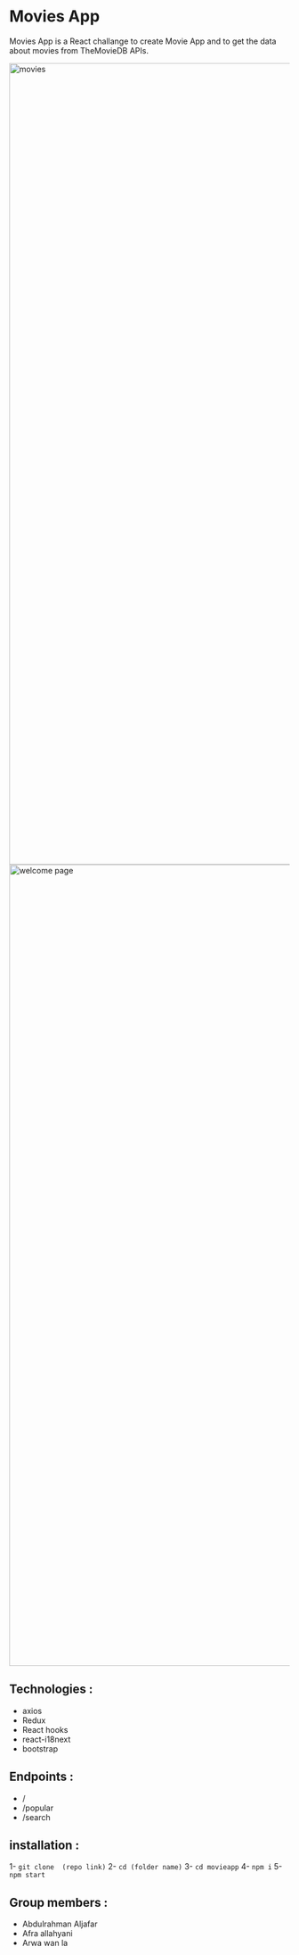 # Movies App
Movies App is a React challange to create Movie App and to get the data about movies from TheMovieDB APIs.

<img width="1437" alt="movies" src="https://user-images.githubusercontent.com/82481987/126047666-29e382b9-b272-48c4-9204-11b19e793c41.png">

<img width="1437" alt="welcome page" src="https://user-images.githubusercontent.com/82481987/126047644-c565e7b5-dd73-4330-969f-d726e4e04fdb.png">


## Technologies :
- axios
- Redux
- React hooks
- react-i18next
- bootstrap

## Endpoints :
- /
- /popular
- /search

## installation :
1- ` git clone  (repo link) `
2- ` cd (folder name) `
3- ` cd movieapp `
4- ` npm i `
5- ` npm start `

## Group members :
- Abdulrahman Aljafar
- Afra allahyani
- Arwa wan la
